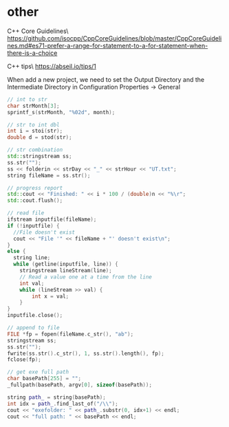 # other

C++ Core Guidelines\\
https://github.com/isocpp/CppCoreGuidelines/blob/master/CppCoreGuidelines.md#es71-prefer-a-range-for-statement-to-a-for-statement-when-there-is-a-choice

C++ tips\\
https://abseil.io/tips/1

When add a new project, we need to set the Output Directory and the Intermediate Directory in Configuration Properties -> General

```cpp
// int to str
char strMonth[3];
sprintf_s(strMonth, "%02d", month);

// str to int dbl
int i = stoi(str);
double d = stod(str);

// str combination
std::stringstream ss;
ss.str("");
ss << folderin << strDay << "_" << strHour << "UT.txt";
string fileName = ss.str();

// progress report
std::cout << "Finished: " << i * 100 / (double)n << "%\r";
std::cout.flush();

// read file
ifstream inputfile(fileName);
if (!inputfile) {
  //File doesn't exist
  cout << "File '" << fileName + "' doesn't exist\n";
}
else {
  string line;
  while (getline(inputfile, line)) {
    stringstream lineStream(line);
    // Read a value one at a time from the line
    int val;
    while (lineStream >> val) {
        int x = val;
    }
}
inputfile.close();

// append to file
FILE *fp = fopen(fileName.c_str(), "ab");
stringstream ss;
ss.str("");
fwrite(ss.str().c_str(), 1, ss.str().length(), fp);
fclose(fp);

// get exe full path
char basePath[255] = "";
_fullpath(basePath, argv[0], sizeof(basePath));

string path_ = string(basePath);
int idx = path_.find_last_of("/\\");
cout << "exefolder: " << path_.substr(0, idx+1) << endl;
cout << "full path: " << basePath << endl;
```

